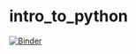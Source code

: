 # intro_to_python

[![Binder](https://mybinder.org/badge_logo.svg)](https://mybinder.org/v2/gh/shakeelDS/intro_to_python/HEAD)
